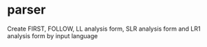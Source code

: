 # parser
Create FIRST, FOLLOW, LL analysis form, SLR analysis form and  LR1 analysis form by input language
